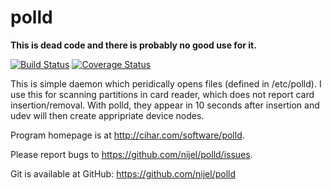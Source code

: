 polld
=====

**This is dead code and there is probably no good use for it.**

[![Build Status](https://travis-ci.org/nijel/polld.png?branch=master)](https://travis-ci.org/nijel/polld)
[![Coverage Status](https://coveralls.io/repos/nijel/polld/badge.png)](https://coveralls.io/r/nijel/polld)

This is simple daemon which peridically opens files (defined in /etc/polld).
I use this for scanning partitions in card reader, which does not report card
insertion/removal. With polld, they appear in 10 seconds after insertion and
udev will then create appripriate device nodes.

Program homepage is at <http://cihar.com/software/polld>.

Please report bugs to <https://github.com/nijel/polld/issues>.

Git is available at GitHub: <https://github.com/nijel/polld>
